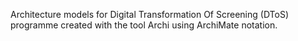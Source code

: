 Architecture models for Digital Transformation Of Screening (DToS) programme created with the tool Archi using ArchiMate notation.
